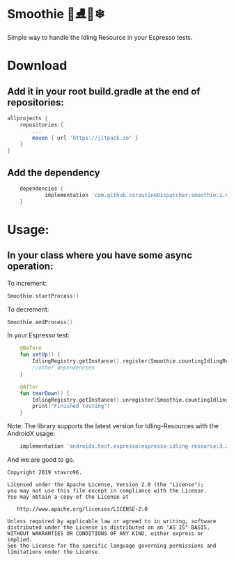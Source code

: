 # Smoothie 🍦⛸🍨❄
Simple way to handle the Idling Resource in your Espresso tests. 

# Download

## Add it in your root build.gradle at the end of repositories:

```Groovy
allprojects {
	repositories {
		...
		maven { url 'https://jitpack.io' }
	}
}
```
    
## Add the dependency

```Groovy
	dependencies {
	        implementation 'com.github.coroutineDispatcher:smoothie:1.0.1'
	}
```

# Usage: 

## In your class where you have some async operation: 

To increment: 

```Kotlin
Smoothie.startProcess()
```
To decrement: 

```Kotlin
Smoothie.endProcess()
```
In your Espresso test: 

```Kotlin
    @Before
    fun setUp() {
        IdlingRegistry.getInstance().register(Smoothie.countingIdlingResource)
        //other dependencies
    }

    @After
    fun tearDown() {
        IdlingRegistry.getInstance().unregister(Smoothie.countingIdlingResource)
        print("Finished testing")
    }
```

Note: The library supports the latest version for Idling-Resources with the AndroidX usage: 
```Groovy
    implementation 'androidx.test.espresso:espresso-idling-resource:3.2.0'
```
And we are good to go. 




```
Copyright 2019 stavro96.

Licensed under the Apache License, Version 2.0 (the "License");
you may not use this file except in compliance with the License.
You may obtain a copy of the License at

   http://www.apache.org/licenses/LICENSE-2.0

Unless required by applicable law or agreed to in writing, software
distributed under the License is distributed on an "AS IS" BASIS,
WITHOUT WARRANTIES OR CONDITIONS OF ANY KIND, either express or implied.
See the License for the specific language governing permissions and
limitations under the License.
```
